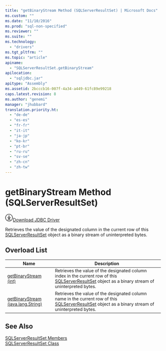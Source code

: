 ```yaml
---
title: "getBinaryStream Method (SQLServerResultSet) | Microsoft Docs"
ms.custom: ""
ms.date: "11/10/2016"
ms.prod: "sql-non-specified"
ms.reviewer: ""
ms.suite: ""
ms.technology: 
  - "drivers"
ms.tgt_pltfrm: ""
ms.topic: "article"
apiname: 
  - "SQLServerResultSet.getBinaryStream"
apilocation: 
  - "sqljdbc.jar"
apitype: "Assembly"
ms.assetid: 2bcccb16-007f-4a34-a449-61fc89e99218
caps.latest.revision: 8
ms.author: "genemi"
manager: "jhubbard"
translation.priority.ht: 
  - "de-de"
  - "es-es"
  - "fr-fr"
  - "it-it"
  - "ja-jp"
  - "ko-kr"
  - "pt-br"
  - "ru-ru"
  - "sv-se"
  - "zh-cn"
  - "zh-tw"
---
```

# getBinaryStream Method (SQLServerResultSet)
![Download](../../../ssdt/media/download.png)[Download JDBC Driver](http://go.microsoft.com/fwlink/?LinkId=245496)

  Retrieves the value of the designated column in the current row of this [SQLServerResultSet](../../../connect/jdbc/reference/sqlserverresultset-class.md) object as a binary stream of uninterpreted bytes.  
  
## Overload List  
  
|Name|Description|  
|----------|-----------------|  
|[getBinaryStream (int)](../../../connect/jdbc/reference/getbinarystream-method--int-.md)|Retrieves the value of the designated column index in the current row of this [SQLServerResultSet](../../../connect/jdbc/reference/sqlserverresultset-class.md) object as a binary stream of uninterpreted bytes.|  
|[getBinaryStream (java.lang.String)](../../../connect/jdbc/reference/getbinarystream-method--java.lang.string-.md)|Retrieves the value of the designated column name in the current row of this [SQLServerResultSet](../../../connect/jdbc/reference/sqlserverresultset-class.md) object as a binary stream of uninterpreted bytes.|  
  
## See Also  
 [SQLServerResultSet Members](../../../connect/jdbc/reference/sqlserverresultset-members.md)   
 [SQLServerResultSet Class](../../../connect/jdbc/reference/sqlserverresultset-class.md)  
  
  